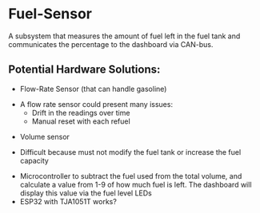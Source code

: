# Fuel-Sensor

A subsystem that measures the amount of fuel left in the fuel tank and communicates the percentage to the dashboard via CAN-bus.

## Potential Hardware Solutions:
* Flow-Rate Sensor (that can handle gasoline)
 - A flow rate sensor could present many issues:
   * Drift in the readings over time
   * Manual reset with each refuel

* Volume sensor
 - Difficult because must not modify the fuel tank or increase the fuel capacity

* Microcontroller to subtract the fuel used from the total volume, and calculate a value from 1-9 of how much fuel is left. The dashboard will display this value via the fuel level LEDs
* ESP32 with TJA1051T works?
